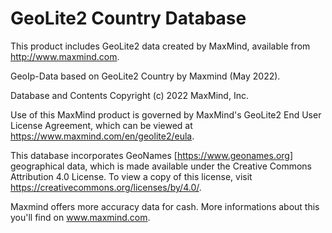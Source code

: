 # GeoLite2 Country Database

This product includes GeoLite2 data created by MaxMind, available from  
<a href="http://www.maxmind.com">http://www.maxmind.com</a>.

GeoIp-Data based on GeoLite2 Country by Maxmind (May 2022).

Database and Contents Copyright (c) 2022 MaxMind, Inc.

Use of this MaxMind product is governed by MaxMind's GeoLite2 End User License Agreement, which can be viewed at https://www.maxmind.com/en/geolite2/eula.

This database incorporates GeoNames [https://www.geonames.org] geographical data, which is made available under the Creative Commons Attribution 4.0 License. To view a copy of this license, visit https://creativecommons.org/licenses/by/4.0/.

Maxmind offers more accuracy data for cash. More informations about this you'll find on www.maxmind.com.
